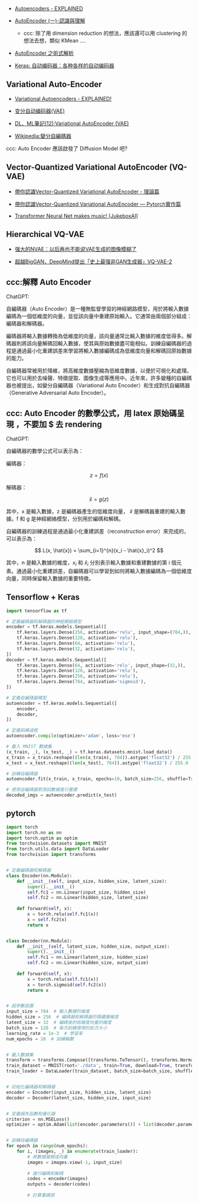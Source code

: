 
* [Autoencoders - EXPLAINED](https://www.youtube.com/watch?v=7mRfwaGGAPg)

* [AutoEncoder (一)-認識與理解](https://medium.com/ml-note/autoencoder-%E4%B8%80-%E8%AA%8D%E8%AD%98%E8%88%87%E7%90%86%E8%A7%A3-725854ab25e8)
    * ccc: 除了用 dimension reduction 的想法，應該還可以用 clustering 的想法去想，類似 KMean ....
* [AutoEncoder 之術式解析](https://ithelp.ithome.com.tw/articles/10206869)
* [Keras: 自动编码器：各种各样的自动编码器](https://keras-cn.readthedocs.io/en/latest/legacy/blog/autoencoder/)

## Variational Auto-Encoder

* [Variational Autoencoders - EXPLAINED!](https://www.youtube.com/watch?v=fcvYpzHmhvA)

* [变分自动编码器(VAE)](https://www.fanyeong.com/2018/06/01/vae/)
* [DL、ML筆記(12):Variational AutoEncoder (VAE)](https://jianjiesun.medium.com/dl-ml%E7%AD%86%E8%A8%98-12-variational-autoencoder-vae-6d74bf83daa)
* [Wikipedia:變分自編碼器](https://zh.wikipedia.org/zh-tw/%E5%8F%98%E5%88%86%E8%87%AA%E7%BC%96%E7%A0%81%E5%99%A8)

ccc: Auto Encoder 應該啟發了 Diffusion Model 吧?

## Vector-Quantized Variational AutoEncoder (VQ-VAE)

* [帶你認識Vector-Quantized Variational AutoEncoder - 理論篇](https://medium.com/ai-academy-taiwan/%E5%B8%B6%E4%BD%A0%E8%AA%8D%E8%AD%98vector-quantized-variational-autoencoder-%E7%90%86%E8%AB%96%E7%AF%87-49a1829497bb)
* [帶你認識Vector-Quantized Variational AutoEncoder — Pytorch實作篇](https://medium.com/ai-academy-taiwan/%E5%B8%B6%E4%BD%A0%E8%AA%8D%E8%AD%98vector-quantized-variational-autoencoder-pytorch%E5%AF%A6%E4%BD%9C%E7%AF%87-f04e302ea67)

* [Transformer Neural Net makes music! (JukeboxAI)](https://www.youtube.com/watch?v=7IEEKvcudrA)

## Hierarchical VQ-VAE

* [强大的NVAE：以后再也不能说VAE生成的图像模糊了](https://zhuanlan.zhihu.com/p/159220222)

* [超越BigGAN，DeepMind提出「史上最强非GAN生成器」VQ-VAE-2](https://www.linkresearcher.com/theses/729e4ed8-044f-449d-a2da-746ca2d98903)

## ccc:解釋 Auto Encoder 

ChatGPT:

自編碼器（Auto Encoder）是一種無監督學習的神經網路模型，用於將輸入數據編碼為一個低維度的向量，並從該向量中重建原始輸入。它通常由兩個部分組成：編碼器和解碼器。

編碼器將輸入數據轉換為低維度的向量，該向量通常比輸入數據的維度低得多。解碼器則將該向量解碼回輸入數據，使其與原始數據盡可能相似。訓練自編碼器的過程是通過最小化重建誤差來學習將輸入數據編碼成為低維度向量和解碼回原始數據的能力。

自編碼器常被用於降維，將高維度數據壓縮為低維度數據，以便於可視化和處理。它也可以用於去噪聲、特徵提取、圖像生成等應用中。近年來，許多變種的自編碼器也被提出，如變分自編碼器（Variational Auto Encoder）和生成對抗自編碼器（Generative Adversarial Auto Encoder）。

## ccc: Auto Encoder 的數學公式，用 latex 原始碼呈現 ，不要加 $ 去 rendering

ChatGPT:

自編碼器的數學公式可以表示為：

編碼器：

$$
z = f(x)
$$

解碼器：

$$
\hat{x} = g(z)
$$

其中，x 是輸入數據，z 是編碼器產生的低維度向量， $\hat{x}$ 是解碼器重建的輸入數據。f 和 g 是神經網絡模型，分別用於編碼和解碼。

自編碼器的訓練過程是通過最小化重建誤差（reconstruction error）來完成的，可以表示為：

$$
L(x, \hat{x}) = \sum_{i=1}^{n}(x_i - \hat{x}_i)^2
$$

其中，n 是輸入數據的維度，$x_i$ 和 $\hat{x}_i$ 分別表示輸入數據和重建數據的第 i 個元素。通過最小化重建誤差，自編碼器可以學習到如何將輸入數據編碼為一個低維度向量，同時保留輸入數據的重要特徵。


## Tensorflow + Keras

```py
import tensorflow as tf

# 定義編碼器和解碼器的神經網絡模型
encoder = tf.keras.models.Sequential([
    tf.keras.layers.Dense(256, activation='relu', input_shape=(784,)),
    tf.keras.layers.Dense(128, activation='relu'),
    tf.keras.layers.Dense(64, activation='relu'),
    tf.keras.layers.Dense(32, activation='relu'),
])
decoder = tf.keras.models.Sequential([
    tf.keras.layers.Dense(64, activation='relu', input_shape=(32,)),
    tf.keras.layers.Dense(128, activation='relu'),
    tf.keras.layers.Dense(256, activation='relu'),
    tf.keras.layers.Dense(784, activation='sigmoid'),
])

# 定義自編碼器模型
autoencoder = tf.keras.models.Sequential([
    encoder,
    decoder,
])

# 定義訓練過程
autoencoder.compile(optimizer='adam', loss='mse')

# 載入 MNIST 數據集
(x_train, _), (x_test, _) = tf.keras.datasets.mnist.load_data()
x_train = x_train.reshape((len(x_train), 784)).astype('float32') / 255.0
x_test = x_test.reshape((len(x_test), 784)).astype('float32') / 255.0

# 訓練自編碼器
autoencoder.fit(x_train, x_train, epochs=10, batch_size=256, shuffle=True, validation_data=(x_test, x_test))

# 使用自編碼器對測試數據進行重建
decoded_imgs = autoencoder.predict(x_test)

```

## pytorch

```py
import torch
import torch.nn as nn
import torch.optim as optim
from torchvision.datasets import MNIST
from torch.utils.data import DataLoader
from torchvision import transforms


# 定義編碼器和解碼器
class Encoder(nn.Module):
    def __init__(self, input_size, hidden_size, latent_size):
        super().__init__()
        self.fc1 = nn.Linear(input_size, hidden_size)
        self.fc2 = nn.Linear(hidden_size, latent_size)
        
    def forward(self, x):
        x = torch.relu(self.fc1(x))
        x = self.fc2(x)
        return x


class Decoder(nn.Module):
    def __init__(self, latent_size, hidden_size, output_size):
        super().__init__()
        self.fc1 = nn.Linear(latent_size, hidden_size)
        self.fc2 = nn.Linear(hidden_size, output_size)
        
    def forward(self, x):
        x = torch.relu(self.fc1(x))
        x = torch.sigmoid(self.fc2(x))
        return x


# 超參數設置
input_size = 784  # 輸入數據的維度
hidden_size = 256  # 編碼器和解碼器的隱藏層維度
latent_size = 32  # 編碼後的低維度向量的維度
batch_size = 128  # 每次訓練使用的批次大小
learning_rate = 1e-3  # 學習率
num_epochs = 10  # 訓練輪數


# 載入數據集
transform = transforms.Compose([transforms.ToTensor(), transforms.Normalize((0.5,), (0.5,))])
train_dataset = MNIST(root='./data', train=True, download=True, transform=transform)
train_loader = DataLoader(train_dataset, batch_size=batch_size, shuffle=True)


# 初始化編碼器和解碼器
encoder = Encoder(input_size, hidden_size, latent_size)
decoder = Decoder(latent_size, hidden_size, input_size)


# 定義損失函數和優化器
criterion = nn.MSELoss()
optimizer = optim.Adam(list(encoder.parameters()) + list(decoder.parameters()), lr=learning_rate)


# 訓練自編碼器
for epoch in range(num_epochs):
    for i, (images, _) in enumerate(train_loader):
        # 將數據展開成向量
        images = images.view(-1, input_size)
        
        # 進行編碼和解碼
        codes = encoder(images)
        outputs = decoder(codes)
        
        # 計算重建誤

```
